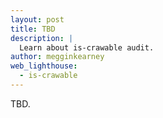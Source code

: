 ```yaml
---
layout: post
title: TBD
description: |
  Learn about is-crawable audit.
author: megginkearney
web_lighthouse:
  - is-crawable
---
```


TBD.